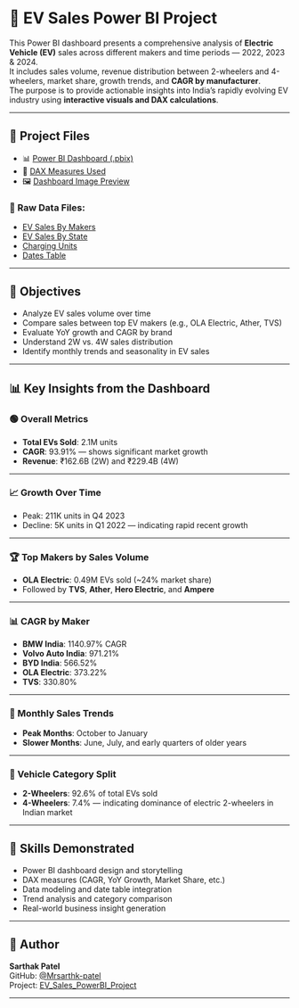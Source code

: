 # 🚗 EV Sales Power BI Project

This Power BI dashboard presents a comprehensive analysis of **Electric Vehicle (EV)** sales across different makers and time periods — 2022, 2023 & 2024.  
It includes sales volume, revenue distribution between 2-wheelers and 4-wheelers, market share, growth trends, and **CAGR by manufacturer**.  
The purpose is to provide actionable insights into India’s rapidly evolving EV industry using **interactive visuals and DAX calculations**.

---

## 📂 Project Files

- 📊 [Power BI Dashboard (.pbix)](https://github.com/Mrsarthk-patel/EV_Sales_PowerBI_Project/blob/main/Electric-Vehicle_Sales_Advance_Analysis.pbix)  
- 🧠 [DAX Measures Used](https://github.com/Mrsarthk-patel/EV_Sales_PowerBI_Project/blob/main/Dax%20Notes.txt)  
- 🖼️ [Dashboard Image Preview](https://github.com/Mrsarthk-patel/EV_Sales_PowerBI_Project/blob/main/Dashboard_image.png)  

### 📄 Raw Data Files:
- [EV Sales By Makers](https://github.com/Mrsarthk-patel/EV_Sales_PowerBI_Project/blob/main/EV%20Sales%20By%20Makers.xlsx)  
- [EV Sales By State](https://github.com/Mrsarthk-patel/EV_Sales_PowerBI_Project/blob/main/EV%20Sales%20By%20State.xlsx)  
- [Charging Units](https://github.com/Mrsarthk-patel/EV_Sales_PowerBI_Project/blob/main/Charging%20Units.xlsx)  
- [Dates Table](https://github.com/Mrsarthk-patel/EV_Sales_PowerBI_Project/blob/main/Dates.xlsx)  

---

## 🎯 Objectives

- Analyze EV sales volume over time  
- Compare sales between top EV makers (e.g., OLA Electric, Ather, TVS)  
- Evaluate YoY growth and CAGR by brand  
- Understand 2W vs. 4W sales distribution  
- Identify monthly trends and seasonality in EV sales  

---

## 📊 Key Insights from the Dashboard

### 🟢 Overall Metrics
- **Total EVs Sold**: 2.1M units  
- **CAGR**: 93.91% — shows significant market growth  
- **Revenue**: ₹162.6B (2W) and ₹229.4B (4W)

---

### 📈 Growth Over Time
- Peak: 211K units in Q4 2023  
- Decline: 5K units in Q1 2022 — indicating rapid recent growth  

---

### 🏆 Top Makers by Sales Volume
- **OLA Electric**: 0.49M EVs sold (~24% market share)  
- Followed by **TVS**, **Ather**, **Hero Electric**, and **Ampere**

---

### 📊 CAGR by Maker
- **BMW India**: 1140.97% CAGR  
- **Volvo Auto India**: 971.21%  
- **BYD India**: 566.52%  
- **OLA Electric**: 373.22%  
- **TVS**: 330.80%  

---

### 🧾 Monthly Sales Trends
- **Peak Months**: October to January  
- **Slower Months**: June, July, and early quarters of older years  

---

### 📌 Vehicle Category Split
- **2-Wheelers**: 92.6% of total EVs sold  
- **4-Wheelers**: 7.4% — indicating dominance of electric 2-wheelers in Indian market  

---

## 🧠 Skills Demonstrated

- Power BI dashboard design and storytelling  
- DAX measures (CAGR, YoY Growth, Market Share, etc.)  
- Data modeling and date table integration  
- Trend analysis and category comparison  
- Real-world business insight generation

---

## 🚀 Author

**Sarthak Patel**  
GitHub: [@Mrsarthk-patel](https://github.com/Mrsarthk-patel)  
Project: [EV_Sales_PowerBI_Project](https://github.com/Mrsarthk-patel/EV_Sales_PowerBI_Project)

---
